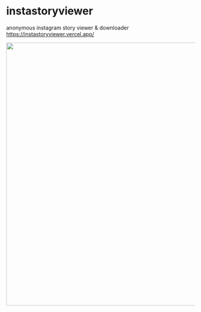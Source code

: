 # instastoryviewer

anonymous instagram story viewer & downloader
https://instastoryviewer.vercel.app/

<img src="http://katieliu.ca/static/media/instastoryviewer.ef52269f.png" width="700" />
